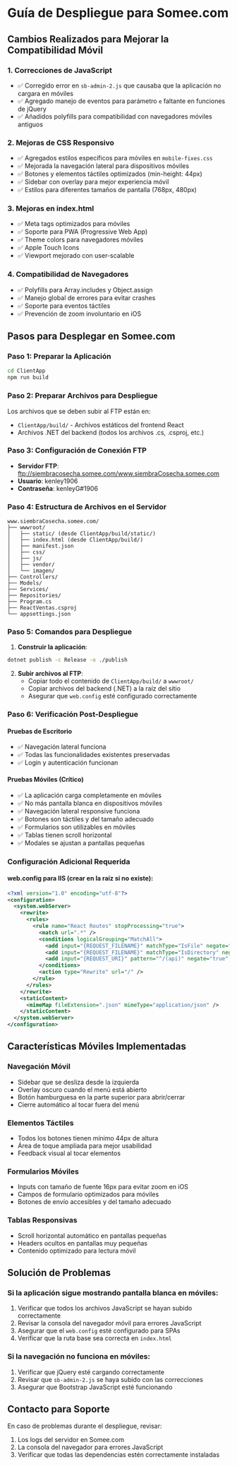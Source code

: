 # Guía de Despliegue para Somee.com

## Cambios Realizados para Mejorar la Compatibilidad Móvil

### 1. Correcciones de JavaScript
- ✅ Corregido error en `sb-admin-2.js` que causaba que la aplicación no cargara en móviles
- ✅ Agregado manejo de eventos para parámetro `e` faltante en funciones de jQuery
- ✅ Añadidos polyfills para compatibilidad con navegadores móviles antiguos

### 2. Mejoras de CSS Responsivo
- ✅ Agregados estilos específicos para móviles en `mobile-fixes.css`
- ✅ Mejorada la navegación lateral para dispositivos móviles
- ✅ Botones y elementos táctiles optimizados (min-height: 44px)
- ✅ Sidebar con overlay para mejor experiencia móvil
- ✅ Estilos para diferentes tamaños de pantalla (768px, 480px)

### 3. Mejoras en index.html
- ✅ Meta tags optimizados para móviles
- ✅ Soporte para PWA (Progressive Web App)
- ✅ Theme colors para navegadores móviles
- ✅ Apple Touch Icons
- ✅ Viewport mejorado con user-scalable

### 4. Compatibilidad de Navegadores
- ✅ Polyfills para Array.includes y Object.assign
- ✅ Manejo global de errores para evitar crashes
- ✅ Soporte para eventos táctiles
- ✅ Prevención de zoom involuntario en iOS

## Pasos para Desplegar en Somee.com

### Paso 1: Preparar la Aplicación
```bash
cd ClientApp
npm run build
```

### Paso 2: Preparar Archivos para Despliegue
Los archivos que se deben subir al FTP están en:
- `ClientApp/build/` - Archivos estáticos del frontend React
- Archivos .NET del backend (todos los archivos .cs, .csproj, etc.)

### Paso 3: Configuración de Conexión FTP
- **Servidor FTP**: ftp://siembracosecha.somee.com/www.siembraCosecha.somee.com
- **Usuario**: kenley1906
- **Contraseña**: kenleyG#1906

### Paso 4: Estructura de Archivos en el Servidor
```
www.siembraCosecha.somee.com/
├── wwwroot/
│   ├── static/ (desde ClientApp/build/static/)
│   ├── index.html (desde ClientApp/build/)
│   ├── manifest.json
│   ├── css/
│   ├── js/
│   ├── vendor/
│   └── imagen/
├── Controllers/
├── Models/
├── Services/
├── Repositories/
├── Program.cs
├── ReactVentas.csproj
└── appsettings.json
```

### Paso 5: Comandos para Despliegue

1. **Construir la aplicación**:
```bash
dotnet publish -c Release -o ./publish
```

2. **Subir archivos al FTP**:
   - Copiar todo el contenido de `ClientApp/build/` a `wwwroot/`
   - Copiar archivos del backend (.NET) a la raíz del sitio
   - Asegurar que `web.config` esté configurado correctamente

### Paso 6: Verificación Post-Despliegue

#### Pruebas de Escritorio
- ✅ Navegación lateral funciona
- ✅ Todas las funcionalidades existentes preservadas
- ✅ Login y autenticación funcionan

#### Pruebas Móviles (Crítico)
- ✅ La aplicación carga completamente en móviles
- ✅ No más pantalla blanca en dispositivos móviles
- ✅ Navegación lateral responsive funciona
- ✅ Botones son táctiles y del tamaño adecuado
- ✅ Formularios son utilizables en móviles
- ✅ Tablas tienen scroll horizontal
- ✅ Modales se ajustan a pantallas pequeñas

### Configuración Adicional Requerida

#### web.config para IIS (crear en la raíz si no existe):
```xml
<?xml version="1.0" encoding="utf-8"?>
<configuration>
  <system.webServer>
    <rewrite>
      <rules>
        <rule name="React Routes" stopProcessing="true">
          <match url=".*" />
          <conditions logicalGrouping="MatchAll">
            <add input="{REQUEST_FILENAME}" matchType="IsFile" negate="true" />
            <add input="{REQUEST_FILENAME}" matchType="IsDirectory" negate="true" />
            <add input="{REQUEST_URI}" pattern="^/(api)" negate="true" />
          </conditions>
          <action type="Rewrite" url="/" />
        </rule>
      </rules>
    </rewrite>
    <staticContent>
      <mimeMap fileExtension=".json" mimeType="application/json" />
    </staticContent>
  </system.webServer>
</configuration>
```

## Características Móviles Implementadas

### Navegación Móvil
- Sidebar que se desliza desde la izquierda
- Overlay oscuro cuando el menú está abierto
- Botón hamburguesa en la parte superior para abrir/cerrar
- Cierre automático al tocar fuera del menú

### Elementos Táctiles
- Todos los botones tienen mínimo 44px de altura
- Área de toque ampliada para mejor usabilidad
- Feedback visual al tocar elementos

### Formularios Móviles
- Inputs con tamaño de fuente 16px para evitar zoom en iOS
- Campos de formulario optimizados para móviles
- Botones de envío accesibles y del tamaño adecuado

### Tablas Responsivas
- Scroll horizontal automático en pantallas pequeñas
- Headers ocultos en pantallas muy pequeñas
- Contenido optimizado para lectura móvil

## Solución de Problemas

### Si la aplicación sigue mostrando pantalla blanca en móviles:
1. Verificar que todos los archivos JavaScript se hayan subido correctamente
2. Revisar la consola del navegador móvil para errores JavaScript
3. Asegurar que el `web.config` esté configurado para SPAs
4. Verificar que la ruta base sea correcta en `index.html`

### Si la navegación no funciona en móviles:
1. Verificar que jQuery esté cargando correctamente
2. Revisar que `sb-admin-2.js` se haya subido con las correcciones
3. Asegurar que Bootstrap JavaScript esté funcionando

## Contacto para Soporte
En caso de problemas durante el despliegue, revisar:
1. Los logs del servidor en Somee.com
2. La consola del navegador para errores JavaScript
3. Verificar que todas las dependencias estén correctamente instaladas